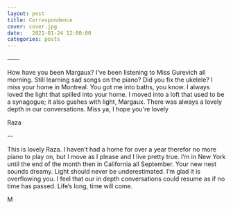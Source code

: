 ```yaml
---
layout: post
title: Correspondence
cover: cover.jpg
date:   2021-01-24 12:00:00
categories: posts
---
```


——

How have you been Margaux? I've been listening to Miss Gurevich all morning. Still learning sad songs on the piano? Did you fix the ukelele? I miss your home in Montreal. You got me into baths, you know. I always loved the light that spilled into your home. I moved into a loft that used to be a synagogue; it also gushes with light, Margaux. There was always a lovely depth in our conversations. Miss ya, I hope you're lovely

Raza

--

This is lovely Raza. I haven’t had a home for over a year therefor no more piano to play on, but I move as I please and I live pretty true. I’m in New York until the end of the month then in California all September. Your new nest sounds dreamy. Light should never be underestimated. I’m glad it is overflowing you. I feel that our in depth conversations could resume as if no time has passed. Life’s long, time will come.

M
